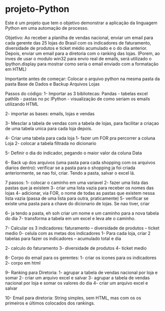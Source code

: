 # projeto-Python

Este é um projeto que tem o objetivo demonstrar a aplicação da linguagem Python em uma automação de processo.

Objetivo: Ao receber a planilha de vendas nacional, enviar um email para cada gerente das 25 lojas do Brasil com os indicadores de faturamento, diversidade de produtos e ticket médio acumulado e o do dia anterior.
Depois, enviar um email para a diretoria com o ranking das lojas.
(Porem, ao inves de usar o modulo win32 para envio real de emails, será utilizado o Ipython.display para mostrar como seria o email enviado com a formatação em HTML)

Importante antes de começar: Colocar o arquivo python na mesma pasta da pasta Base de Dados e Backup Arquivos Lojas

Passos do código:
1- Importar as 3 bibliotecas:
	Pandas - tabelas excel
	pathlib - pastas no pc
	IPython - visualização de como seriam os emails utilizando HTML

2- importar as bases:
	emails, lojas e  vendas

3- Mesclar a tabela de vendas com a tabela de lojas, para facilitar a criaçao de uma tabela unica para cada loja depois.

4- Criar uma tabela para cada loja
  1- fazer um FOR pra percorrer a coluna Loja
  2- colocar a tabela filtrada no dicionario

5- Definir o dia do indicador, pegando o maior valor da coluna Data

6- Back up dos arquivos (uma pasta para cada shopping com os arquivos diarios dentro):
verificar se a pasta para o shopping ja foi criada anteriormente, se nao foi, criar.
Tendo a pasta, salvar o excel lá.

  7 passos:
  1- colocar o caminho em uma variavel
  2- fazer uma lista das pastas que ja existem 
  3- criar uma lista vazia para receber os nomes das lojas
  4- adicionar, via FOR, o nome de todas as pastas que existem nessa lista vazia (passa de uma lista para outra, praticamente)
  5- verificar se existe uma pasta para a chave do dicionario de lojas. Se nao tiver, criar
  
  6- ja tendo a pasta, eh soh criar um nome e um caminho para a nova tabela do dia
  7- transforma a tabela em um excel e leva ate o caminho.

7- Calcular os 3 indicadores: faturamento – diversidade de produtos – ticket medio
  0- celula com as metas dos indicadores
  1- Para cada loja, criar 2 tabelas para fazer os indicadores – acumulado total e dia
  
  2- calculo do faturamento
  3- diversidade de produtos
  4- ticket medio

8- Corpo do email para os gerentes:
  1- criar os ícones para os indicadores
  2- corpo em html

9- Ranking para Diretoria:
  1- agrupar a tabela de vendas nacional por loja e somar
  2- criar um arquivo excel e salvar
  3- agrupar a tabela de vendas nacional por loja e somar os valores do dia
  4- criar um arquivo excel e salvar

10- Email para diretoria:
String simples, sem HTML, mas com os os primeiros e últimos colocados dos rankings.

